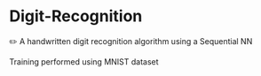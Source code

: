 # Digit-Recognition
:pencil2: A handwritten digit recognition algorithm using a Sequential NN  

Training performed using MNIST dataset
